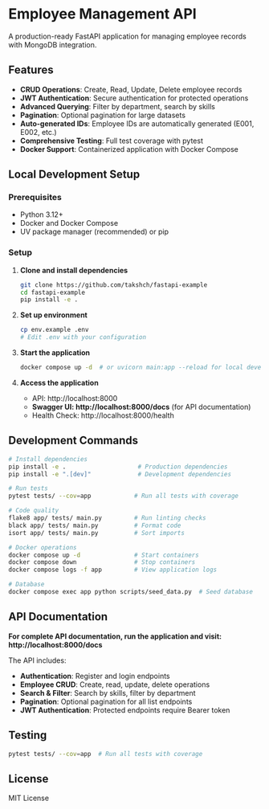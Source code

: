 # Employee Management API

A production-ready FastAPI application for managing employee records with MongoDB integration.

## Features

- **CRUD Operations**: Create, Read, Update, Delete employee records
- **JWT Authentication**: Secure authentication for protected operations
- **Advanced Querying**: Filter by department, search by skills
- **Pagination**: Optional pagination for large datasets
- **Auto-generated IDs**: Employee IDs are automatically generated (E001, E002, etc.)
- **Comprehensive Testing**: Full test coverage with pytest
- **Docker Support**: Containerized application with Docker Compose

## Local Development Setup

### Prerequisites
- Python 3.12+
- Docker and Docker Compose
- UV package manager (recommended) or pip

### Setup

1. **Clone and install dependencies**
   ```bash
   git clone https://github.com/takshch/fastapi-example
   cd fastapi-example
   pip install -e .
   ```

2. **Set up environment**
   ```bash
   cp env.example .env
   # Edit .env with your configuration
   ```

3. **Start the application**
   ```bash
   docker compose up -d  # or uvicorn main:app --reload for local development
   ```

4. **Access the application**
   - API: http://localhost:8000
   - **Swagger UI: http://localhost:8000/docs** (for API documentation)
   - Health Check: http://localhost:8000/health

## Development Commands

```bash
# Install dependencies
pip install -e .                    # Production dependencies
pip install -e ".[dev]"             # Development dependencies

# Run tests
pytest tests/ --cov=app            # Run all tests with coverage

# Code quality
flake8 app/ tests/ main.py         # Run linting checks
black app/ tests/ main.py          # Format code
isort app/ tests/ main.py          # Sort imports

# Docker operations
docker compose up -d               # Start containers
docker compose down                # Stop containers
docker compose logs -f app         # View application logs

# Database
docker compose exec app python scripts/seed_data.py  # Seed database
```

## API Documentation

**For complete API documentation, run the application and visit: http://localhost:8000/docs**

The API includes:
- **Authentication**: Register and login endpoints
- **Employee CRUD**: Create, read, update, delete operations
- **Search & Filter**: Search by skills, filter by department
- **Pagination**: Optional pagination for all list endpoints
- **JWT Authentication**: Protected endpoints require Bearer token

## Testing

```bash
pytest tests/ --cov=app  # Run all tests with coverage
```

## License

MIT License
